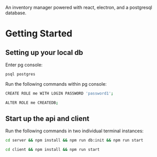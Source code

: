 An inventory manager powered with react, electron, and a postgresql database.

# Getting Started


## Setting up your local db

Enter pg console:

```sh
psql postgres
```

Run the following commands within pg console:
```sh
CREATE ROLE me WITH LOGIN PASSWORD 'password1';

ALTER ROLE me CREATEDB;
```

## Start up the api and client
Run the following commands in two individual terminal instances:

```sh
cd server && npm install && npm run db:init && npm run start
```

```sh
cd client && npm install && npm run start
```

